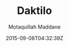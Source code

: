 ---
title: "Daktilo"
github: https://github.com/kronik3r/daktilo
demo: http://daktilo.github.io/
author: Motaquillah Maddane
draft: true
ssg:
  - Jekyll
cms:
  - No Cms
date: 2015-09-08T04:32:39Z
github_branch: master
---
